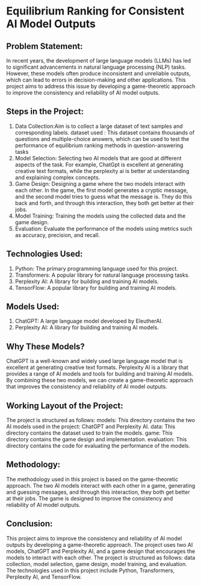 #  Equilibrium Ranking for Consistent AI Model Outputs
## Problem Statement:
In recent years, the development of large language models (LLMs) has led to significant advancements in natural language processing (NLP) tasks. However, these models often produce inconsistent and unreliable outputs, which can lead to errors in decision-making and other applications. This project aims to address this issue by developing a game-theoretic approach to improve the consistency and reliability of AI model outputs.
## Steps in the Project:
1. Data Collection:Aim is to collect a large dataset of text samples and corresponding labels.
dataset used :  This dataset contains thousands of questions and multiple-choice answers, which can be used to test the performance of equilibrium ranking methods in question-answering tasks
2. Model Selection: Selecting two AI models that are good at different aspects of the task. For example, ChatGpt is  excellent at generating creative text formats, while the perplexity ai  is better at understanding and explaining complex concepts.
3. Game Design: Designing a game where the two models interact with each other. In the game, the first model generates a cryptic message, and the second model tries to guess what the message is. They do this back and forth, and through this interaction, they both get better at their jobs.
4. Model Training: Training the models using the collected data and the game design.
5. Evaluation: Evaluate the performance of the models using metrics such as accuracy, precision, and recall.
## Technologies Used:
1. Python: The primary programming language used for this project.
2. Transformers: A popular library for natural language processing tasks.
3. Perplexity AI: A library for building and training AI models.
4. TensorFlow: A popular library for building and training AI models.
## Models Used:
1. ChatGPT: A large language model developed by EleutherAI.
2. Perplexity AI: A library for building and training AI models.
## Why These Models?
ChatGPT is a well-known and widely used large language model that is excellent at generating creative text formats. Perplexity AI is a library that provides a range of AI models and tools for building and training AI models. By combining these two models, we can create a game-theoretic approach that improves the consistency and reliability of AI model outputs.
## Working Layout of the Project:
The project is structured as follows:
models: This directory contains the two AI models used in the project: ChatGPT and Perplexity AI.
data: This directory contains the dataset used to train the models.
game: This directory contains the game design and implementation.
evaluation: This directory contains the code for evaluating the performance of the models.

## Methodology:
The methodology used in this project is based on the game-theoretic approach. The two AI models interact with each other in a game, generating and guessing messages, and through this interaction, they both get better at their jobs. The game is designed to improve the consistency and reliability of AI model outputs.
## Conclusion:
This project aims to improve the consistency and reliability of AI model outputs by developing a game-theoretic approach. The project uses two AI models, ChatGPT and Perplexity AI, and a game design that encourages the models to interact with each other. The project is structured as follows: data collection, model selection, game design, model training, and evaluation. The technologies used in this project include Python, Transformers, Perplexity AI, and TensorFlow.
